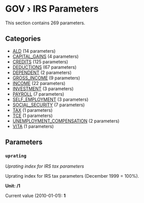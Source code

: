 # GOV › IRS Parameters

This section contains 269 parameters.

## Categories

- [ALD](ald/index.md) (14 parameters)
- [CAPITAL_GAINS](capital_gains/index.md) (4 parameters)
- [CREDITS](credits/index.md) (125 parameters)
- [DEDUCTIONS](deductions/index.md) (67 parameters)
- [DEPENDENT](dependent/index.md) (2 parameters)
- [GROSS_INCOME](gross_income/index.md) (9 parameters)
- [INCOME](income/index.md) (22 parameters)
- [INVESTMENT](investment/index.md) (3 parameters)
- [PAYROLL](payroll/index.md) (7 parameters)
- [SELF_EMPLOYMENT](self_employment/index.md) (3 parameters)
- [SOCIAL_SECURITY](social_security/index.md) (7 parameters)
- [TAX](tax/index.md) (1 parameters)
- [TCE](tce/index.md) (1 parameters)
- [UNEMPLOYMENT_COMPENSATION](unemployment_compensation/index.md) (2 parameters)
- [VITA](vita/index.md) (1 parameters)

## Parameters

### `uprating`
*Uprating index for IRS tax parameters*

Uprating index for IRS tax parameters (December 1999 = 100%).

**Unit: /1**

Current value (2010-01-01): **1**

